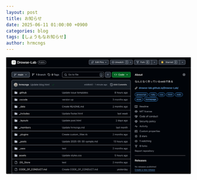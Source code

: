 ```yaml
---
layout: post
title: お知らせ
date: 2025-06-11 01:00:00 +0900
categories: blog
tags: [しょうもなお知らせ]
author: hrmcngs
---
```


![ゾロ目](/assets/image/post/IMG_0916.png)
